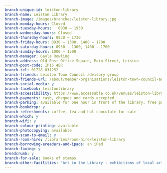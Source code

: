 ```yaml
---
branch-unique-id: leiston-library
branch-name: Leiston Library
branch-image: /images/branches/leiston-library.jpg
branch-monday-hours: Closed
branch-tuesday-hours:	0930 – 1930
branch-wednesday-hours: Closed
branch-thursday-hours: 0930 – 1730
branch-friday-hours: 0930 – 1300, 1400 – 1700
branch-saturday-hours: 0930 – 1300, 1400 – 1700
branch-sunday-hours: 1000 – 1500
branch-manager: Gayla Rowling
branch-address: Old Post Office Square, Main Street, Leiston
branch-post-code: IP16 4ER
branch-tel: 01728 831252
branch-friends: Leiston Town Council advisory group
branch-friends-url: /about/member-organisations/leiston-town-council-advisory-group
branch-social-media: y
branch-facebook: leistonlibrary
branch-accessibility: https://www.accessable.co.uk/venues/leiston-library
branch-payments: cash, cheques and cards accepted
branch-parking: available for one hour in front of the library, free parking available within walking distance
branch-bookdrop: y
branch-refreshments: coffee, tea and hot chocolate for sale
branch-which: y
branch-wifi: y
branch-colour-printing: available
branch-photocopying: available
branch-scan-to-email: y
branch-room-hire: /libraries/room-hire/leiston-library
branch-borrowing-ereaders-and-ipads: an iPad
branch-faxing: y
breadcrumb: y
branch-for-sale: books of stamps
branch-other-facilities: "Art in the Library - exhibitions of local artists' work"
---
```

